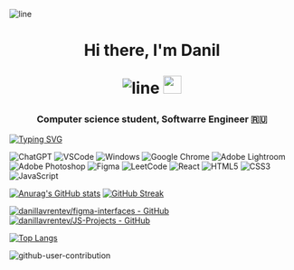 
![line](https://capsule-render.vercel.app/api?type=rect&color=gradient&height=2)

<h1 align="center">Hi there, I'm Danil</a> 

![line](https://capsule-render.vercel.app/api?type=rect&color=gradient&height=2)
<img src="https://github.com/blackcater/blackcater/raw/main/images/Hi.gif" height="32"/></h1>
<h3 align="center">Computer science student, Softwarre Engineer 🇷🇺</h3>

[![Typing SVG](https://readme-typing-svg.herokuapp.com?font=Fira+Code&pause=1000&width=435&lines=console.log(Hello+World))](https://git.io/typing-svg)

![ChatGPT](https://img.shields.io/badge/chatGPT-74aa9c?style=for-the-badge&logo=openai&logoColor=white)
![VSCode](https://img.shields.io/badge/visual%20studio%20code-007ACC.svg?&style=for-the-badge&logo=visual-studio-code&logoColor=white)
![Windows](https://img.shields.io/badge/Windows%2011-0078D6.svg?&style=for-the-badge&logo=windows%2011&logoColor=white)
![Google Chrome](https://img.shields.io/badge/Google%20Chrome-4285F4?style=for-the-badge&logo=GoogleChrome&logoColor=white)
![Adobe Lightroom](https://img.shields.io/badge/Adobe%20Lightroom-31A8FF.svg?style=for-the-badge&logo=Adobe%20Lightroom&logoColor=white)
![Adobe Photoshop](https://img.shields.io/badge/adobe%20photoshop-%2331A8FF.svg?style=for-the-badge&logo=adobe%20photoshop&logoColor=white)
![Figma](https://img.shields.io/badge/figma-%23F24E1E.svg?style=for-the-badge&logo=figma&logoColor=white)
![LeetCode](https://img.shields.io/badge/LeetCode-000000?style=for-the-badge&logo=LeetCode&logoColor=#d16c06)
![React](https://img.shields.io/badge/react-%2320232a.svg?style=for-the-badge&logo=react&logoColor=%2361DAFB)
![HTML5](https://img.shields.io/badge/html5-%23E34F26.svg?style=for-the-badge&logo=html5&logoColor=white)
![CSS3](https://img.shields.io/badge/css3-%231572B6.svg?style=for-the-badge&logo=css3&logoColor=white)
![JavaScript](https://img.shields.io/badge/javascript-%23323330.svg?style=for-the-badge&logo=javascript&logoColor=%23F7DF1E)

[![Anurag's GitHub stats](https://github-readme-stats.vercel.app/api?username=danillavrentev&theme=dark)](https://github.com/anuraghazra/github-readme-stats)
[![GitHub Streak](https://github-readme-streak-stats.herokuapp.com/?user=danillavrentev&theme=dark)](https://git.io/streak-stats)

[![danillavrentev/figma-interfaces - GitHub](https://gh-card.dev/repos/danillavrentev/figma-interfaces.svg?fullname=)](https://github.com/danillavrentev/figma-interfaces)
[![danillavrentev/JS-Projects - GitHub](https://gh-card.dev/repos/danillavrentev/JS-Projects.svg?fullname=)](https://github.com/danillavrentev/JS-Projects)

[![Top Langs](https://github-readme-stats.vercel.app/api/top-langs/?username=danillavrentev&theme=dark)](https://github.com/anuraghazra/github-readme-stats)



![github-user-contribution](https://github.com/danillavrentev/danillavrentev/assets/116004920/968e1ce8-2117-4be4-8dcd-dcfdea8a8c29)

